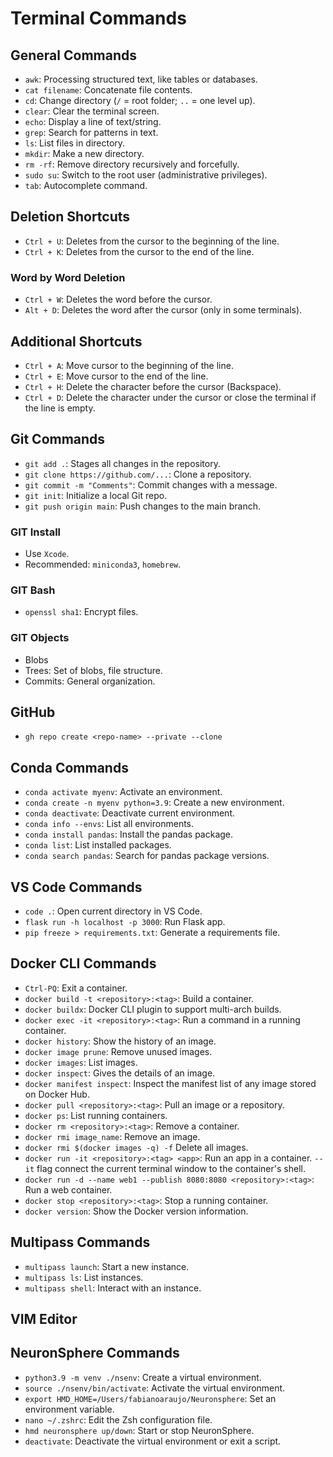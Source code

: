 # Terminal Commands

## General Commands
- `awk`: Processing structured text, like tables or databases.
- `cat filename`: Concatenate file contents.
- `cd`: Change directory (`/` = root folder; `..` = one level up).
- `clear`: Clear the terminal screen.
- `echo`: Display a line of text/string.
- `grep`: Search for patterns in text.
- `ls`: List files in directory.
- `mkdir`: Make a new directory.
- `rm -rf`: Remove directory recursively and forcefully.
- `sudo su`: Switch to the root user (administrative privileges).
- `tab`: Autocomplete command.

## Deletion Shortcuts
- `Ctrl + U`: Deletes from the cursor to the beginning of the line.
- `Ctrl + K`: Deletes from the cursor to the end of the line.

### Word by Word Deletion
- `Ctrl + W`: Deletes the word before the cursor.
- `Alt + D`: Deletes the word after the cursor (only in some terminals).

## Additional Shortcuts
- `Ctrl + A`: Move cursor to the beginning of the line.
- `Ctrl + E`: Move cursor to the end of the line.
- `Ctrl + H`: Delete the character before the cursor (Backspace).
- `Ctrl + D`: Delete the character under the cursor or close the terminal if the line is empty.

## Git Commands
- `git add .`: Stages all changes in the repository.
- `git clone https://github.com/...`: Clone a repository.
- `git commit -m "Comments"`: Commit changes with a message.
- `git init`: Initialize a local Git repo.
- `git push origin main`: Push changes to the main branch.

### GIT Install
- Use `Xcode`.
- Recommended: `miniconda3`, `homebrew`.

### GIT Bash
- `openssl sha1`: Encrypt files.

### GIT Objects
- Blobs
- Trees: Set of blobs, file structure.
- Commits: General organization.

## GitHub
- `gh repo create <repo-name> --private --clone` 


## Conda Commands
- `conda activate myenv`: Activate an environment.
- `conda create -n myenv python=3.9`: Create a new environment.
- `conda deactivate`: Deactivate current environment.
- `conda info --envs`: List all environments.
- `conda install pandas`: Install the pandas package.
- `conda list`: List installed packages.
- `conda search pandas`: Search for pandas package versions.

## VS Code Commands
- `code .`: Open current directory in VS Code.
- `flask run -h localhost -p 3000`: Run Flask app.
- `pip freeze > requirements.txt`: Generate a requirements file.

## Docker CLI Commands
- `Ctrl-PQ`: Exit a container.
- `docker build -t <repository>:<tag>`: Build a container.
- `docker buildx`: Docker CLI plugin to support multi-arch builds.
- `docker exec -it <repository>:<tag>`: Run a command in a running container.
- `docker history`: Show the history of an image.
- `docker image prune`: Remove unused images.
- `docker images`: List images.
- `docker inspect`: Gives the details of an image.
- `docker manifest inspect`: Inspect the manifest list of any image stored on Docker Hub.
- `docker pull <repository>:<tag>`: Pull an image or a repository.
- `docker ps`: List running containers.
- `docker rm <repository>:<tag>`: Remove a container.
- `docker rmi image_name`: Remove an image.
- `docker rmi $(docker images -q) -f` Delete all images.
- `docker run -it <repository>:<tag> <app>`: Run an app in a container. `--it` flag connect the current terminal window to the container's shell.
- `docker run -d --name web1 --publish 8080:8080 <repository>:<tag>`: Run a web container.
- `docker stop <repository>:<tag>`: Stop a running container.
- `docker version`: Show the Docker version information.

## Multipass Commands
- `multipass launch`: Start a new instance.
- `multipass ls`: List instances.
- `multipass shell`: Interact with an instance.

## VIM Editor


## NeuronSphere Commands
- `python3.9 -m venv ./nsenv`: Create a virtual environment.
- `source ./nsenv/bin/activate`: Activate the virtual environment.
- `export HMD_HOME=/Users/fabianoaraujo/Neuronsphere`: Set an environment variable.
- `nano ~/.zshrc`: Edit the Zsh configuration file.
- `hmd neuronsphere up/down`: Start or stop NeuronSphere.
- `deactivate`: Deactivate the virtual environment or exit a script.
